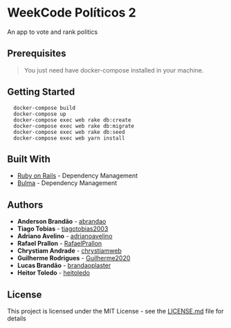 # WeekCode Políticos 2

An app to vote and rank politics

## Prerequisites

>You just need have docker-compose installed in your machine.

## Getting Started

  ```docker
    docker-compose build
    docker-compose up
    docker-compose exec web rake db:create
    docker-compose exec web rake db:migrate
    docker-compose exec web rake db:seed
    docker-compose exec web yarn install
  ```

## Built With

* [Ruby on Rails](https://rubyonrails.org/) - Dependency Management
* [Bulma](https://bulma.io/) - Dependency Management

## Authors

* **Anderson Brandão** - [abrandao](https://github.com/abrandao)
* **Tiago Tobias** - [tiagotobias2003](https://github.com/tiagotobias2003)
* **Adriano Avelino** - [adrianoavelino](https://github.com/adrianoavelino)
* **Rafael Prallon** - [RafaelPrallon](https://github.com/rafaelprallon)
* **Chrystiam Andrade** - [chrystiamweb](https://github.com/chrystiamweb)
* **Guilherme Rodrigues** - [Guilherme2020](https://github.com/Guilherme2020)
* **Lucas Brandão** - [brandaoplaster](https://github.com/brandaoplaster)
* **Heitor Toledo** - [heitoledo](https://github.com/heitoledo)

## License

This project is licensed under the MIT License - see the [LICENSE.md](LICENSE.md) file for details
